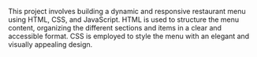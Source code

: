 This project involves building a dynamic and responsive restaurant menu using HTML, CSS, and JavaScript. 
HTML is used to structure the menu content, organizing the different sections and items in a clear and accessible format. CSS is employed to style the menu with an elegant and visually appealing design.
